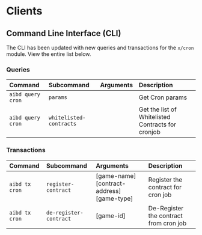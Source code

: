 <!--
order: 3
-->

# Clients

## Command Line Interface (CLI)

The CLI has been updated with new queries and transactions for the `x/cron` module. View the entire list below.

### Queries

| Command           | Subcommand              | Arguments | Description                                       |
| :---------------- | :---------------------- | :-------- | :------------------------------------------------ |
| `aibd query cron` | `params`                |           | Get Cron params                                   |
| `aibd query cron` | `whitelisted-contracts` |           | Get the list of Whitelisted Contracts for cronjob |

### Transactions

| Command        | Subcommand             | Arguments                                  | Description                            |
| :------------- | :--------------------- | :----------------------------------------- | :------------------------------------- |
| `aibd tx cron` | `register-contract`    | [game-name] [contract-address] [game-type] | Register the contract for cron job     |
| `aibd tx cron` | `de-register-contract` | [game-id]                                  | De-Register the contract from cron job |
